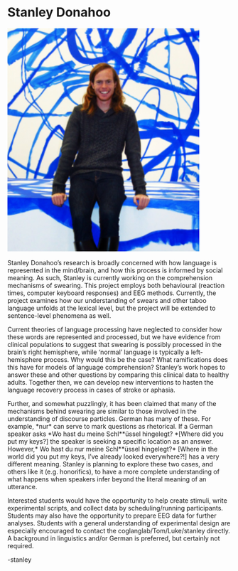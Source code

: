 # Stanley Donahoo

![Stanley](images/stan.png)

Stanley Donahoo’s research is broadly concerned with how language is
represented in the mind/brain, and how this process is informed by
social meaning. As such, Stanley is currently working on the
comprehension mechanisms of swearing. This project employs both
behavioural (reaction times, computer keyboard responses) and EEG
methods. Currently, the project examines how our understanding of swears
and other taboo language unfolds at the lexical level, but the project
will be extended to sentence-level phenomena as well.

Current theories of language processing have neglected to consider how
these words are represented and processed, but we have evidence from
clinical populations to suggest that swearing is possibly processed in
the brain’s right hemisphere, while ‘normal’ language is typically a
left-hemisphere process. Why would this be the case? What ramifications
does this have for models of language comprehension? Stanley’s work
hopes to answer these and other questions by comparing this clinical
data to healthy adults. Together then, we can develop new interventions
to hasten the language recovery process in cases of stroke or aphasia.

Further, and somewhat puzzlingly, it has been claimed that many of the
mechanisms behind swearing are similar to those involved in the
understanding of discourse particles. German has many of these. For
example, \*nur\* can serve to mark questions as rhetorical. If a German
speaker asks \*Wo hast du meine Schl\*\*üssel hingelegt? \*\[Where did
you put my keys?\] the speaker is seeking a specific location as an
answer. However,\* Wo hast du nur meine Schl\*\*üssel hingelegt?\*
\[Where in the world did you put my keys, I’ve already looked
everywhere?!\] has a very different meaning. Stanley is planning to
explore these two cases, and others like it (e.g. honorifics), to have a
more complete understanding of what happens when speakers infer beyond
the literal meaning of an utterance.

Interested students would have the opportunity to help create stimuli,
write experimental scripts, and collect data by scheduling/running
participants. Students may also have the opportunity to prepare EEG data
for further analyses. Students with a general understanding of
experimental design are especially encouraged to contact the
coglanglab/Tom/Luke/stanley directly. A background in linguistics and/or
German is preferred, but certainly not required.

-stanley

